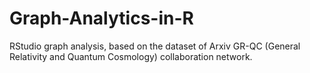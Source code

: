 # Graph-Analytics-in-R
RStudio graph analysis, based on the dataset of Arxiv GR-QC (General Relativity and Quantum Cosmology) collaboration network.
